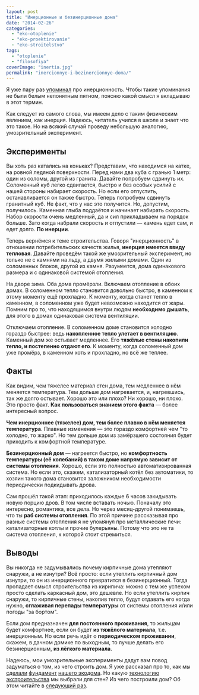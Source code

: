 ```yaml
---
layout: post
title: "Инерционные и безинерционные дома"
date: "2014-02-26"
categories: 
  - "eko-otoplenie"
  - "eko-proektirovanie"
  - "eko-stroitelstvo"
tags: 
  - "otoplenie"
  - "filosofiya"
coverImage: "inertia.jpg"
permalink: "inercionnye-i-bezinercionnye-doma/"
---
```


Я уже пару раз [упоминал](/zachem-ya-zakruglil-svoy-dom) про инерционность. Чтобы такие упоминания не были белым непонятным пятном, поясню какой смысл я вкладываю в этот термин.

Как следует из самого слова, мы имеем дело с таким физическим явлением, как инерция. Надеюсь, читатель учился в школе и знает что это такое. Но на всякий случай проведу небольшую аналогию, умозрительный эксперимент.

<!-- READMORE -->

## Эксперименты

Вы хоть раз катались на коньках? Представим, что находимся на катке, на ровной ледяной поверхности. Перед нами два куба с гранью 1 метр: один из соломы, другой из гранита. Давайте попробуем сдвинуть их. Соломенный куб легко сдвигается, быстро и без особых усилий с нашей стороны набирает скорость. Но если его отпустить, останавливается он также быстро. Теперь попробуем сдвинуть гранитный куб. Не факт, что у нас это получится. Но, допустим, получилось. Каменная глыба поддаётся и начинает набирать скорость. Набор скорости очень медленный, да и сил прикладываем на порядок больше. Зато когда набрали скорость и отпустили — камень едет сам, и едет долго. **По инерции**.

Теперь вернёмся к теме строительства. Говоря "инерционность" в отношении потребительских качеств жилья, **инерция имеется ввиду тепловая**. Давайте проведём такой же умозрительный эксперимент, но только не с камнями на льду, а двумя жилыми домами. Один из соломенных блоков, другой из камня. Разумеется, дома одинакового размера и с одинаковой системой отопления.

На дворе зима. Оба дома промёрзли. Включаем отопление в обоих домах. В соломенном тепло становится довольно быстро, в каменном к этому моменту ещё прохладно. К моменту, когда станет тепло в каменном, в соломенном уже будет невозможно находится от жары. Помним про то, что находящимся внутри людям **необходимо дышать**, для этого в домах одинаковая система вентиляции.

Отключаем отопление. В соломенном доме становится холодно гораздо быстрее: ведь **накопленное тепло улетает в вентиляцию**. Каменный дом же остывает медленнее. Его **тяжёлые стены накопили тепло, и постепенно отдают его**. К моменту, когда соломенный дом уже промёрз, в каменном хоть и прохладно, но всё же теплее.

## Факты

Как видим, чем тяжелее материал стен дома, тем медленнее в нём меняется температура. Тем дольше дом нагревается, и, нагревшись, так же долго остывает. Хорошо это или плохо? Ни хорошо, ни плохо. Это просто факт. **Как пользоваться знанием этого факта** — более интересный вопрос.

**Чем инерционнее (тяжелее) дом, тем более плавно в нём меняется температура**. Плавные изменения — это гораздо комфортней чем "то холодно, то жарко". Но тем дольше дом из замёрзшего состояния будет приходить к комфортной температуре.

**Безинерционный дом** — нагреется быстро, но **комфортность температуры (её колебаний) в таком доме напрямую зависит от системы отопления**. Хорошо, если это полностью автоматизированная система. Но если это, скажем, катализаторный котёл без автоматики, то хозяин такого дома становится заложником необходимости периодически подкидывать дрова.

Сам прошёл такой этап: приходилось каждые 6 часов закидывать новую порцию дров. В том числе вставать ночью. Поначалу это интересно, романтика, все дела. Но через месяц-другой понимаешь, что ты **раб системы отопления**. По этой причине рассказывая про разные системы отопления я не упомянул про металлические печи: катализаторные котлы и прочие булерьяны. Потому что это не та система отопления, к которой стоит стремиться.

## Выводы

Вы никогда не задумывались почему кирпичные дома утепляют снаружи, а не изнутри? Всё просто: если утеплить кирпичный дом изнутри, то он из инерционного превратится в безинерционный. Тогда пропадает смысл строительства из кирипича: можно с тем же успехом просто сделать каркасный дом, это дешевле. Но если утеплить кирпич снаружи, то кирпичные стены, накопив тепло, будут отдавать его когда нужно, **сглаживая перепады температуры** от системы отопления и/или погоды "за бортом".

Если дом предназначен **для постоянного проживания**, то жильцам будет комфортнее, если он будет **из тяжёлого материала**, т.е. инерционным. Но если речь идёт о **периодическом проживании**, скажем, в дачном домике по выходным, то лучше делать его безинерционным, **из лёгкого материала**.

Надеюсь, мои умозрительные эксперименты дадут вам повод задуматься о том, из чего строить дом. Я уже рассказал про то, как мы [сделали](/fundament-dlya-ekodoma-1) [фундамент](/fundament-dlya-ekodoma-2) [нашего экодома](/dom-za-100-tysyach-rubley). Но какую [технологию экстроительства](/likbez-po-tehnologiam-ekostroitelstva) мы выбрали для стен? Из чего построили дом? Об этом читайте в [следующий раз](/iz-chego-stroit-steny-ekodoma).
